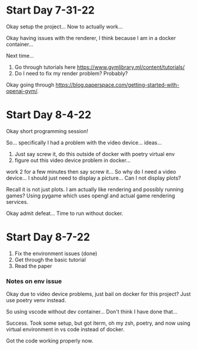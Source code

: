 # Start Day 7-31-22

Okay setup the project... Now to actually work...

Okay having issues with the renderer, I think because I am in a docker container... 

Next time...

1. Go through tutorials here https://www.gymlibrary.ml/content/tutorials/
2. Do I need to fix my render problem? Probably?

Okay going through https://blog.paperspace.com/getting-started-with-openai-gym/.

# Start Day 8-4-22

Okay short programming session!

So... specifically I had a problem with the video device... ideas...

1. Just say screw it, do this outside of docker with poetry virtual env
2. figure out this video device problem in docker...

work 2 for a few minutes then say screw it... So why do I need a video device... I should just need to display a picture... Can I not display plots?

Recall it is not just plots. I am actually like rendering and possibly running games? Using pygame which uses opengl and actual game rendering services.

Okay admit defeat... Time to run without docker.



# Start Day 8-7-22

1. Fix the environment issues (done)
2. Get through the basic tutorial
3. Read the paper

### Notes on env issue

Okay due to video device problems, just bail on docker for this project? Just use poetry venv instead.

So using vscode without dev container... Don't think I have done that...

Success. Took some setup, but got iterm, oh my zsh, poetry, and now using virtual environment in vs code instead of docker.

Got the code working properly now.
